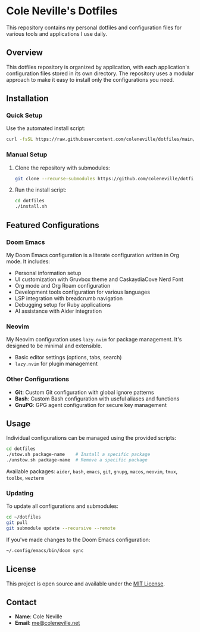 # Cole Neville's Dotfiles

This repository contains my personal dotfiles and configuration files for various tools and applications I use daily.

## Overview

This dotfiles repository is organized by application, with each application's configuration files stored in its own directory. The repository uses a modular approach to make it easy to install only the configurations you need.

## Installation

### Quick Setup

Use the automated install script:

```bash
curl -fsSL https://raw.githubusercontent.com/coleneville/dotfiles/main/install.sh | bash
```

### Manual Setup

1. Clone the repository with submodules:

   ```bash
   git clone --recurse-submodules https://github.com/coleneville/dotfiles.git
   ```

2. Run the install script:

   ```bash
   cd dotfiles
   ./install.sh
   ```

## Featured Configurations

### Doom Emacs

My Doom Emacs configuration is a literate configuration written in Org mode. It includes:

- Personal information setup
- UI customization with Gruvbox theme and CaskaydiaCove Nerd Font
- Org mode and Org Roam configuration
- Development tools configuration for various languages
- LSP integration with breadcrumb navigation
- Debugging setup for Ruby applications
- AI assistance with Aider integration

### Neovim

My Neovim configuration uses `lazy.nvim` for package management. It's designed to be minimal and extensible.

- Basic editor settings (options, tabs, search)
- `lazy.nvim` for plugin management

### Other Configurations

- **Git**: Custom Git configuration with global ignore patterns
- **Bash**: Custom Bash configuration with useful aliases and functions
- **GnuPG**: GPG agent configuration for secure key management

## Usage

Individual configurations can be managed using the provided scripts:

```bash
cd dotfiles
./stow.sh package-name    # Install a specific package
./unstow.sh package-name  # Remove a specific package
```

Available packages: `aider`, `bash`, `emacs`, `git`, `gnupg`, `macos`, `neovim`, `tmux`, `toolbx`, `wezterm`

### Updating

To update all configurations and submodules:

```bash
cd ~/dotfiles
git pull
git submodule update --recursive --remote
```

If you've made changes to the Doom Emacs configuration:

```bash
~/.config/emacs/bin/doom sync
```

## License

This project is open source and available under the [MIT License](LICENSE).

## Contact

- **Name**: Cole Neville
- **Email**: <me@coleneville.net>
